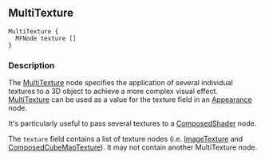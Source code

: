 ## MultiTexture

```
MultiTexture {
  MFNode texture []
}
```

### Description

The [MultiTexture](#multitexture) node specifies the application of several individual textures to a 3D object to achieve a more complex visual effect. [MultiTexture](#multitexture) can be used as a value for the texture field in an [Appearance](appearance.md) node.

It's particularly useful to pass several textures to a [ComposedShader](composedshader.md) node.

The `texture` field contains a list of texture nodes (i.e. [ImageTexture](imagetexture.md) and [ComposedCubeMapTexture](composedcubemaptexture.md)).
It may not contain another MultiTexture node.
